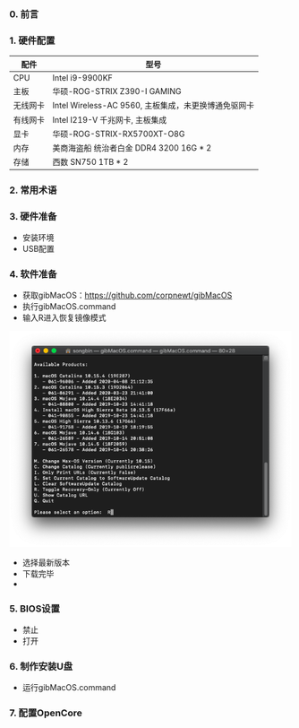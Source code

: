 ### 0. 前言

### 1. 硬件配置
 |配件|型号|
 |---|---|
 |CPU|Intel i9-9900KF|
 |主板|华硕-ROG-STRIX Z390-I GAMING|
 |无线网卡|Intel Wireless-AC 9560, 主板集成，未更换博通免驱网卡|
 |有线网卡|Intel I219-V 千兆网卡, 主板集成|
 |显卡|华硕-ROG-STRIX-RX5700XT-O8G|
 |内存|美商海盗船 统治者白金 DDR4 3200 16G * 2|
 |存储|西数 SN750 1TB * 2|

### 2. 常用术语

### 3. 硬件准备
- 安装环境
- USB配置

### 4. 软件准备
- 获取gibMacOS：https://github.com/corpnewt/gibMacOS
- 执行gibMacOS.command
- 输入R进入恢复镜像模式
<!-- ![](https://github.com/sobravo/hackintosh/blob/master/img/gibMacOS-1.png) -- Can't align to the left, be check in the future -->
<div align=left><img  src="https://github.com/sobravo/hackintosh/blob/master/img/gibMacOS-1.png"/>

- 选择最新版本
- 下载完毕
- 

### 5. BIOS设置
- 禁止
- 打开
### 6. 制作安装U盘
- 运行gibMacOS.command

### 7. 配置OpenCore
 
